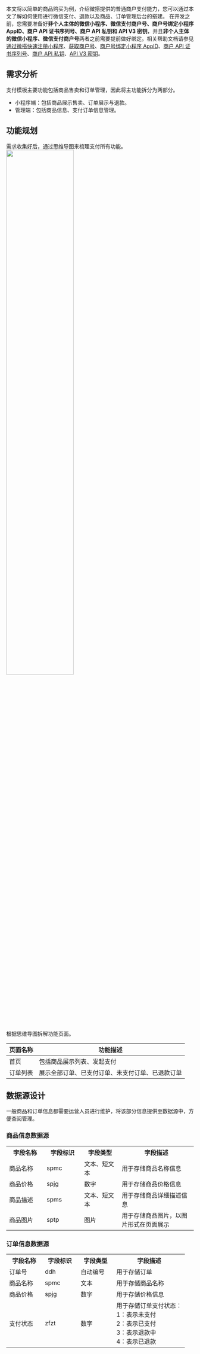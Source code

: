 本文将以简单的商品购买为例，介绍微搭提供的普通商户支付能力，您可以通过本文了解如何使用进行微信支付、退款以及商品、订单管理后台的搭建。
在开发之前，您需要准备好**非个人主体的微信小程序、微信支付商户号、商户号绑定小程序 AppID、商户 API 证书序列号、商户 API 私钥和 API V3 密钥**，并且**非个人主体的微信小程序、微信支付商户号**两者之前需要提前做好绑定。相关帮助文档请参见 [通过微搭快速注册小程序](https://cloud.tencent.com/document/product/1301/57644)、[获取商户号](https://pay.weixin.qq.com/static/applyment_guide/applyment_detail_miniapp.shtml)、[商户号绑定小程序 AppID](https://pay.weixin.qq.com/static/pay_setting/appid_protocol.shtml)、[商户 API 证书序列号](https://kf.qq.com/faq/161222NneAJf161222U7fARv.html)、[商户 API 私钥](https://kf.qq.com/faq/161222NneAJf161222U7fARv.html)、[API V3 密钥](https://pay.weixin.qq.com/wiki/doc/apiv3/wechatpay/wechatpay4_2.shtml)。

## 需求分析
支付模板主要功能包括商品售卖和订单管理，因此将主功能拆分为两部分。
- 小程序端：包括商品展示售卖、订单展示与退款。
- 管理端：包括商品信息、支付订单信息管理。

## 功能规划
需求收集好后，通过思维导图来梳理支付所有功能。
<img style="width:60%; max-width: inherit;" src="https://qcloudimg.tencent-cloud.cn/raw/608d2b00c847dc9a9bff1f23571b2921.png" />

根据思维导图拆解功能页面。

| 页面名称 | 功能描述 |
|---------|---------|
| 首页| 包括商品展示列表、发起支付| 
| 订单列表| 展示全部订单、已支付订单、未支付订单、已退款订单|

## 数据源设计
一般商品和订单信息都需要运营人员进行维护，将该部分信息提供至数据源中，方便查阅管理。

### 商品信息数据源
<table>
   <tr>
      <th width="20%" >字段名称</td>
      <th width="20%" >字段标识</td>
      <th width="20%" >字段类型</td>
      <th width="40%" >字段描述</td>
   </tr>
   <tr>
      <td>商品名称</td>
      <td>	spmc</td>
      <td>	文本、短文本</td>
      <td>用于存储商品名称信息</td>
   </tr>
   <tr>
      <td>商品价格	</td>
      <td>spjg</td>
      <td>数字</td>
      <td>用于存储商品价格信息</td>
   </tr>
   <tr>
      <td>商品描述	</td>
      <td>spms</td>
      <td>文本、短文本</td>
      <td>用于存储商品详细描述信息</td>
   </tr>
   <tr>
      <td>商品图片	</td>
      <td>sptp</td>
      <td>图片</td>
      <td>用于存储商品图片，以图片形式在页面展示</td>
   </tr>
</table>


### 订单信息数据源
<table>
   <tr>
      <th width="20%" >字段名称</td>
      <th width="20%" >字段标识</td>
      <th width="20%" >字段类型</td>
      <th width="40%" >字段描述</td>
   </tr>
   <tr>
      <td>订单号</td>
      <td>ddh</td>
      <td>自动编号	</td>
      <td>用于存储订单</td>
   </tr>
   <tr>
      <td>商品名称</td>
      <td>spmc</td>
      <td>文本</td>
      <td>用于存储商品名称</td>
   </tr>
   <tr>
      <td>商品价格</td>
      <td>spjg</td>
      <td>数字</td>
      <td>用于存储价格信息</td>
   </tr>
   <tr>
      <td>支付状态</td>
      <td>zfzt</td>
      <td>数字</td>
      <td>用于存储订单支付状态：<br>1：表示未支付 <br>2：表示已支付<br> 3：表示退款中 <br>4：表示已退款</td>
   </tr>
</table>
